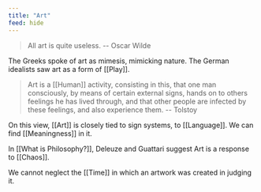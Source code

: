 ```yaml
---
title: "Art"
feed: hide
---
```


> All art is quite useless. -- Oscar Wilde

The Greeks spoke of art as mimesis, mimicking nature. The German idealists saw art as a form of [[Play]]. 



> Art is a [[Human]] activity, consisting in this, that one man consciously, by means of certain external signs, hands on to others feelings he has lived through, and that other people are infected by these feelings, and also experience them. -- Tolstoy

On this view, [[Art]] is closely tied to sign systems, to [[Language]]. We can find [[Meaningness]] in it. 


In [[What is Philosophy?]], Deleuze and Guattari suggest Art is a response to [[Chaos]].


We cannot neglect the [[Time]] in which an artwork was created in judging it. 